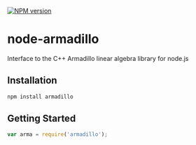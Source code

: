 [![NPM version](https://badge.fury.io/js/armadillo.svg)](http://badge.fury.io/js/armadillo)

node-armadillo
===========

Interface to the C++ Armadillo linear algebra library for node.js

## Installation

```bash
npm install armadillo
```

## Getting Started
```javascript		
var arma = require('armadillo');
```
